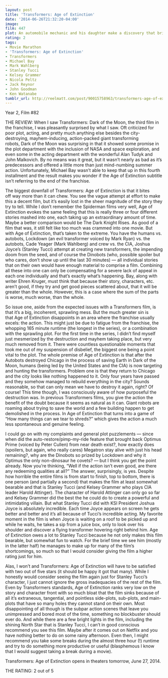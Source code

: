 ```yaml
---
layout: post
title: 'Transformers: Age of Extinction'
date: '2014-06-26T21:32:20-04:00'
image: 
film: 447
plot: An automobile mechanic and his daughter make a discovery that brings down the Autobots and Decepticons - and a paranoid government official - on them.
rating: 2
tags:
- Movie Marathon
- 'Transformers: Age of Extinction'
- Transformers
- Michael Bay
- Mark Wahlberg
- Stanley Tucci
- Kelsey Grammer
- Nicola Peltz
- Jack Reynor
- John Goodman
- Ken Watanabe
tumblr_url: http://reelmatt.com/post/90015758963/transformers-age-of-extinction
---
```


Year 2, Film #82

THE REVIEW: When I saw Transformers: Dark of the Moon, the third film in the franchise, I was pleasantly surprised by what I saw. Oft criticized for poor plot, acting, and pretty much anything else besides the city-destroying, mayhem-inducing, action-packed giant transforming robots, Dark of the Moon was surprising in that it showed some promise in the plot department with the inclusion of NASA and space exploration, and even some in the acting department with the wonderful Alan Tudyk and John Malkovich. By no means was it great, but it wasn’t nearly as bad as it’s predecessors and offered a little more than just mind-numbing summer action. Unfortunately, Michael Bay wasn’t able to keep that up in this fourth installment and the result makes you wonder if the Age of Extinction subtitle isn’t referring to the end of the franchise.

The biggest downfall of Transformers: Age of Extinction is that it bites off way more than it can chew. You see the vague attempt at effort to make this a decent film, but it’s easily lost in the sheer magnitude of the story they try to tell. While I don’t remember the Spiderman films very well, Age of Extinction evokes the same feeling that this is really three or four different stories mashed into one, each taking up an extraordinary amount of time. Maybe a better comparison would be The Dark Knight Rises. As good of a film that was, it still felt like too much was crammed into one movie. But with Age of Extinction, that’s taken to the extreme. You have the humans vs. autobots, Lockdown (an evil transformer voiced by Mark Ryan) vs. the autobots, Cade Yeager (Mark Wahlberg) and crew vs. the CIA, Joshua Joyce’s (Stanley Tucci) attempt at creating new transformers, the impending doom from the seed, and of course the Dinobots (who, possible spoiler but who cares, don’t show up until the last 30 minutes) — all individual stories that on their own would have enough material to comprise a film. Combining all these into one can only be compensating for a severe lack of appeal in each one individually and that’s exactly what’s happening. Bay, along with writer Ehren Kruger, must think that because their story, characters, etc. aren’t good, if they try and get good pieces scattered about, that it will be greater than the whole. However, this is a case where the sum of the parts is worse, much worse, than the whole.

So issue one, aside from the expected issues with a Transformers film, is that it’s a big, incoherent, sprawling mess. But the much greater sin is that Age of Extinction disappoints in an area where the franchise usually excels: the action. This might just be due to fatigue from the franchise, the whopping 165 minute runtime (the longest in the series), or a combination with the sprawling plot. For the first time in the series, I didn’t find myself just mesmerized by the destruction and mayhem taking place, but very much removed from it. There were countless questionable moments that took me out of my suspension of disbelief, the biggest one being a point vital to the plot. The whole premise of Age of Extinction is that after the Autobots destroyed Chicago in the process of saving Earth in Dark of the Moon, humans (being led by the United States and the CIA) is now targeting and hunting the transformers. Problem one is that they return to Chicago and the city looks like nothing happened to it. Only four years have passed and they somehow managed to rebuild everything in the city? Sounds reasonable, so that can only mean we have to destroy it again, right? Of course! This time though, I was consciously aware of how purposeful the destruction was. In previous Transformers films, you give the action the benefit of the doubt because it seems as natural as it can. Giant robots are roaming about trying to save the world and a few building happen to get demolished in the process. In Age of Extinction that turns into a game of “How many things can we tear to shreds?” which gives the action a much less spontaneous and genuine feeling.

I could go on with my complaints and general plot puzzlements — since when did the auto-restore/pimp-my-ride feature that brought back Optimus Prime (voiced by Peter Cullen) from near death exist?, how exactly does (spoilers, but again, who really cares) Megatron stay alive with just his head remaining?, why are the Dinobots so prized by Lockdown and why it Optimus the only non-dinosaur he covets? — but I think you get the point already. Now you’re thinking, “Well if the action isn’t even good, are there any redeeming qualities at all?” The answer, surprisingly, is yes. Despite how horrible the entire films is from start to finish, top to bottom, there is one person (and partially a second) that makes the film at least somewhat bearable and that is Stanley Tucci (and Kelsey Grammer who plays CIA leader Harold Attinger). The character of Harold Attinger can only go so far and Kelsey Grammer did the best the he could do to create a powerful and intimidating villain. But what Stanley Tucci did with KSI President Joshua Joyce is absolutely incredible. Each time Joyce appears on screen he gets better and better and it’s all because of Tucci’s incredible acting. My favorite moment in the film is when Joyce is waiting on a roof to be picked up and while he waits, he takes a sip from a juice box, only to look over his shoulder and discover a flying transformer hovering right behind him. Age of Extinction owes a lot to Stanley Tucci because he not only makes this film bearable, but somewhat fun to watch. For the brief time we see him (mostly in the latter half) he manages to make up for many of the film’s shortcomings, so much so that I would consider giving the film a higher rating just for him.

Alas, I won’t and Transformers: Age of Extinction will have to be satisfied with two out of five stars (it should be happy it got that many). While I honestly would consider seeing the film again just for Stanley Tucci’s character, I just cannot ignore the gross inadequacies of the rest of the film. Even by Transformers standards, Age of Extinction ranks very low on the story and character front with so much bloat that the film sinks because of all it’s extraneous, tangential, and pointless side-plots, sub-plots, and main-plots that have so many holes they cannot stand on their own. Most disappointing of all though is the subpar action scenes that leave you unimpressed and bored most of the time, something no blockbuster should ever do. And while there are a few bright lights in the film, including the shining North Star that is Stanley Tucci, I can’t in good conscious recommend you see this film. Maybe after it comes out on Netflix and you have nothing better to do on some rainy afternoon. Even then, I might recommend you take some breaks during the almost three hour (!) runtime and try to do something more productive or useful (blasphemous I know that I would suggest taking a break during a movie).

Transformers: Age of Extinction opens in theaters tomorrow, June 27, 2014.

THE RATING: 2 out of 5
